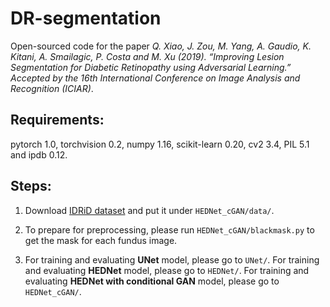 # DR-segmentation
Open-sourced code for the paper *Q. Xiao, J. Zou, M. Yang, A. Gaudio, K. Kitani, A. Smailagic, P. Costa and M. Xu (2019). “Improving Lesion Segmentation for Diabetic Retinopathy using Adversarial Learning.” Accepted by the 16th International Conference on Image Analysis and Recognition (ICIAR)*.

## Requirements:
pytorch 1.0, torchvision 0.2, numpy 1.16, scikit-learn 0.20, cv2 3.4, PIL 5.1 and ipdb 0.12.
## Steps:
1. Download [IDRiD dataset](https://idrid.grand-challenge.org/Data/) and put it under ```HEDNet_cGAN/data/```.

2. To prepare for preprocessing, please run ```HEDNet_cGAN/blackmask.py``` to get the mask for each fundus image. 

3. For training and evaluating **UNet** model, please go to ```UNet/```. For training and evaluating **HEDNet** model, please go to ```HEDNet/```. For training and evaluating **HEDNet with conditional GAN** model, please go to ```HEDNet_cGAN/```. 
